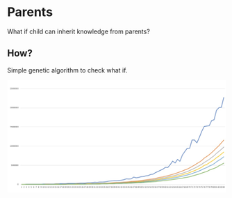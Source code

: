 # Parents
What if child can inherit knowledge from parents?

## How?

Simple genetic algorithm to check what if.


![knowledge value iterations](https://github.com/marcinklimek/parents/blob/master/img/iterations.jpg?raw=true)